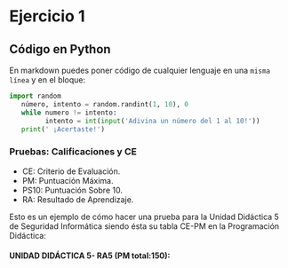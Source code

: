 # Ejercicio 1

## Código en Python

En markdown puedes poner código de cualquier lenguaje en una `misma línea` y en el bloque:

```python 
import random
   número, intento = random.randint(1, 10), 0
   while numero != intento:
         intento = int(input('Adivina un número del 1 al 10!'))
   print(' ¡Acertaste!')
```
### Pruebas: Calificaciones y CE
 
 * CE: Criterio de Evaluación.
 * PM: Puntuación Máxima.
 * PS10: Puntuación Sobre 10.
 * RA: Resultado de Aprendizaje.

Esto es un ejemplo de cómo hacer una prueba para la Unidad Didáctica 5 de Seguridad Informática siendo ésta su tabla CE-PM en la Programación Didáctica:

#### UNIDAD DIDÁCTICA 5- RA5 (PM total:150):

